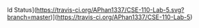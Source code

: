 ld Status](https://travis-ci.org/APhan1337/CSE-110-Lab-5.svg?branch=master)](https://travis-ci.org/APhan1337/CSE-110-Lab-5)
